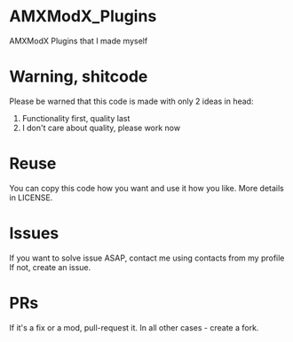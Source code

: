 # AMXModX_Plugins
AMXModX Plugins that I made myself

# Warning, shitcode
Please be warned that this code is made with only 2 ideas in head:
1. Functionality first, quality last
2. I don't care about quality, please work now

# Reuse
You can copy this code how you want and use it how you like. More details in LICENSE.

# Issues
If you want to solve issue ASAP, contact me using contacts from my profile
If not, create an issue.

# PRs 
If it's a fix or a mod, pull-request it. In all other cases - create a fork.
